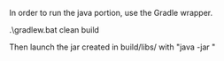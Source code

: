 In order to run the java portion, use the Gradle wrapper.

.\gradlew.bat clean build

Then launch the jar created in build/libs/ with "java -jar <jar>"

